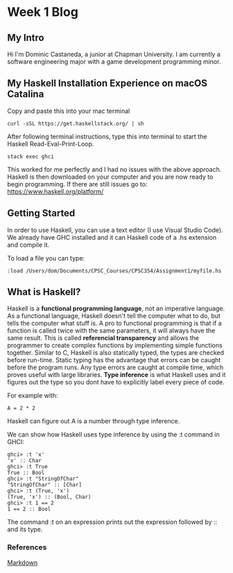 # Week 1 Blog
## My Intro

Hi I'm Dominic Castaneda, a junior at Chapman University. I am currently a software engineering major with a game development programming minor.

## My Haskell Installation Experience on macOS Catalina

Copy and paste this into your mac terminal

```
curl -sSL https://get.haskellstack.org/ | sh
```

After following terminal instructions, type this into terminal to start the Haskell Read-Eval-Print-Loop.

```
stack exec ghci
```

This worked for me perfectly and I had no issues with the above approach. Haskell is then downloaded on your computer and you are now ready to begin programming. If there are still issues go to: https://www.haskell.org/platform/

## Getting Started

In order to use Haskell, you can use a text editor (I use Visual Studio Code). We already have GHC installed and it can Haskell code of a .hs extension and compile it. 

To load a file you can type:

```
:load /Users/dom/Documents/CPSC_Courses/CPSC354/Assignment1/myfile.hs 
```

## What is Haskell?

Haskell is a **functional programming language**, not an imperative language. As a functional language, Haskell doesn't tell the computer what to do, but tells the computer what stuff is. A pro to functional programming is that if a function is called twice with the same parameters, it will always have the same result. This is called **referencial transparency** and allows the programmer to create complex functions by implementing simple functions together. Similar to C, Haskell is also statically typed, the types are checked before run-time. Static typing has the advantage that errors can be caught before the program runs. Any type errors are caught at compile time, which proves useful with large libraries. **Type inference** is what Haskell uses and it figures out the type so you dont have to explicitly label every piece of code. 

For example with:
```
A = 2 * 2
```
Haskell can figure out A is a number through type inference.

We can show how Haskell uses type inference by using the :t command in GHCI:
```
ghci> :t 'x'  
'x' :: Char  
ghci> :t True  
True :: Bool  
ghci> :t "StringOfChar"  
"StringOfChar" :: [Char]  
ghci> :t (True, 'x')  
(True, 'x') :: (Bool, Char)  
ghci> :t 1 == 2  
1 == 2 :: Bool 
```

The command :t on an expression prints out the expression followed by :: and its type.

### References
[Markdown](https://www.freecodecamp.org/news/how-to-format-code-in-markdown/)




